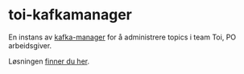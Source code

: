 # toi-kafkamanager

En instans av [kafka-manager](https://github.com/navikt/kafka-manager) for å administrere topics i team Toi, PO arbeidsgiver.

Løsningen [finner du her](https://arbeidsgiver-inkludering-kafkamanager.dev.intern.nav.no/index.html).

